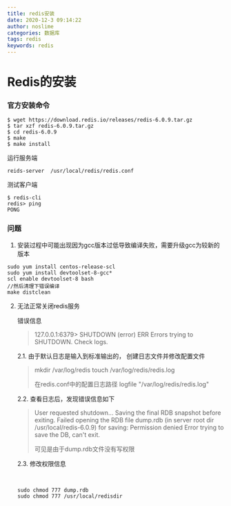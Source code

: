```yaml
---
title: redis安装
date: 2020-12-3 09:14:22
author: noslime
categories: 数据库
tags: redis
keywords: redis
---
```


# Redis的安装

### 官方安装命令

```shell
$ wget https://download.redis.io/releases/redis-6.0.9.tar.gz
$ tar xzf redis-6.0.9.tar.gz
$ cd redis-6.0.9
$ make
$ make install 
```

运行服务端

```shell
reids-server  /usr/local/redis/redis.conf
```

测试客户端

```shell
$ redis-cli
redis> ping
PONG
```



### 问题

1. 安装过程中可能出现因为gcc版本过低导致编译失败，需要升级gcc为较新的版本

```shell
sudo yum install centos-release-scl
sudo yum install devtoolset-8-gcc*
scl enable devtoolset-8 bash
//然后清理下错误编译
make distclean
```

2. 无法正常关闭redis服务

   错误信息

   > 127.0.0.1:6379> SHUTDOWN
   > (error) ERR Errors trying to SHUTDOWN. Check logs.

   2.1. 由于默认日志是输入到标准输出的， 创建日志文件并修改配置文件

   > mkdir /var/log/redis
   > touch /var/log/redis/redis.log
   >
   > 在redis.conf中的配置日志路径
   > logfile "/var/log/redis/redis.log"

   2.2. 查看日志后，发现错误信息如下

   > User requested shutdown...
   > Saving the final RDB snapshot before exiting.
   > Failed opening the RDB file dump.rdb (in server root dir /usr/local/redis-6.0.9) for saving: Permission denied
   > Error trying to save the DB, can't exit.
   >
   > 可见是由于dump.rdb文件没有写权限

   2.3. 修改权限信息

   ​		

   ```shell
   sudo chmod 777 dump.rdb
   sudo chmod 777 /usr/local/redisdir
   ```

   